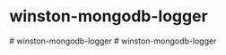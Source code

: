 # winston-mongodb-logger
#   w i n s t o n - m o n g o d b - l o g g e r  
 #   w i n s t o n - m o n g o d b - l o g g e r  
 